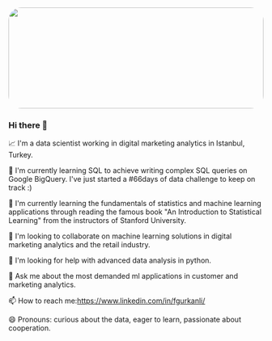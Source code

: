 <img src="https://raw.githubusercontent.com/matfantinel/matfantinel/master/waves.svg" width="100%" height="200" style="border-radius: 25px">
<p align="center">

### Hi there 👋

📈  I'm a data scientist working in digital marketing analytics in Istanbul, Turkey.
 
🔭 I'm currently learning SQL to achieve writing complex SQL queries on Google BigQuery. I've just started a #66days of data challenge to keep on track :)

🌱 I'm currently learning the fundamentals of statistics and machine learning applications through reading the famous book "An Introduction to
 Statistical Learning" from the instructors of Stanford University. 

👯 I'm looking to collaborate on machine learning solutions in digital marketing analytics and the retail industry.

🤔 I'm looking for help with advanced data analysis in python.

💬  Ask me about the most demanded ml applications in customer and marketing analytics.

📫  How to reach me:https://www.linkedin.com/in/fgurkanli/

😄  Pronouns: curious about the data, eager to learn, passionate about cooperation.

